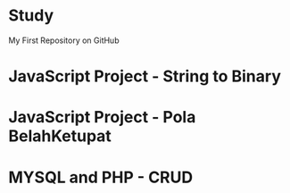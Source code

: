 # Study
My First Repository on GitHub

# JavaScript Project - String to Binary
# JavaScript Project - Pola BelahKetupat
# MYSQL and PHP - CRUD
